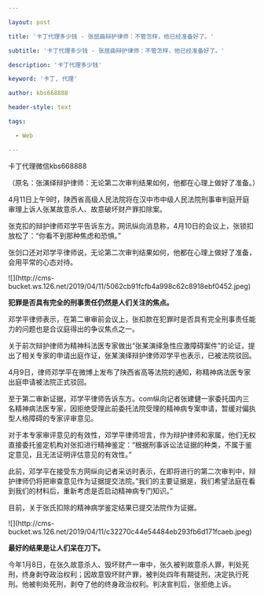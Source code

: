 ---
layout: post
title: '卡丁代理多少钱 - 张屈曲辩护律师：不管怎样，他已经准备好了。'
subtitle: '卡丁代理多少钱 - 张屈曲辩护律师：不管怎样，他已经准备好了。'
description: '卡丁代理多少钱'
keyword: '卡丁, 代理'
author: kbs668888
header-style: text
tags:
  - Web
---
卡丁代理微信kbs668888

（原名：张演绎辩护律师：无论第二次审判结果如何，他都在心理上做好了准备。）

4月11日上午9时，陕西省高级人民法院将在汉中市中级人民法院刑事审判庭开庭审理上诉人张某故意杀人、故意破坏财产罪扣除案。

张克扣的辩护律师邓学平告诉东方。网讯纵向消息称，4月10日的会议上，张锁扣放松了：“你看不到那种焦虑和恐惧。”

张剑口还对邓学平律师说，无论第二次审判结果如何，他都在心理上做好了准备，会用平常的心态对待。

![](http://cms-
bucket.ws.126.net/2019/04/11/5062cb91fcfb4a998c62c8918ebf0452.jpeg)

 **犯罪是否具有完全的刑事责任仍然是人们关注的焦点。**

邓学平律师表示，在第二审审前会议上，张扣款在犯罪时是否具有完全刑事责任能力的问题也是合议庭得出的争议焦点之一。

关于前次辩护律师为精神科法医专家做出“张某演绎急性应激障碍案件”的论证，提出了相关专家的申请出庭作证，张某演绎辩护律师邓学平也表示，已被法院驳回。

4月9日，律师邓学平在微博上发布了陕西省高等法院的通知，称精神病法医专家出庭申请被法院正式驳回。

至于第二审新证据，邓学平律师告诉东方。com纵向记者张建健一家委托国内三名精神病法医专家，因拒绝受理此前委托法院受理的精神病专案申请，暂缓对偏执型人格障碍的专家评审意见。

对于本专家审评意见的有效性，邓学平律师坦言，作为辩护律师和家属，他们无权直接委托鉴定机构对张扣进行精神鉴定：“根据刑事诉讼法证据的种类，不属于鉴定意见，且无法证明评估意见的有效性。”

此前，邓学平在接受东方网纵向记者采访时表示，在即将进行的第二次审判中，辩护律师仍将把审查意见作为证据提交法院。”我们的主要证据是，我们希望法庭在看到我们的材料后，重新考虑是否启动精神病专门知识。”

目前，关于张氏扣除的精神病学鉴定结果已提交法院作为证据。

![](http://cms-
bucket.ws.126.net/2019/04/11/c32270c44e54484eb293fb6d171fcaeb.jpeg)

 **最好的结果是让人们呆在刀下。**

今年1月8日，在张久故意杀人、毁坏财产一审中，张久被判故意杀人罪，判处死刑，终身剥夺政治权利；因故意毁坏财产罪，被判处四年有期徒刑，决定执行死刑。他被判处死刑，剥夺了他的终身政治权利。判决宣判后，张拒绝上诉。

